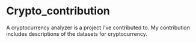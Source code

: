 # Crypto_contribution
A cryptocurrency analyzer is a project I've contributed to. My contribution includes descriptions of the datasets for cryptocurrency. 
